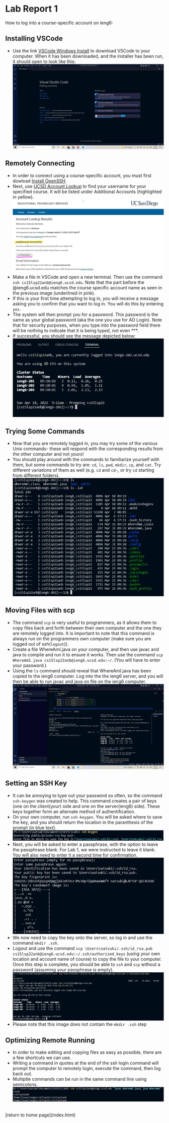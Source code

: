 # Lab Report 1
How to log into a course-specific account on ieng6: <br>
## Installing VSCode <br>
- Use the link [VSCode Windows Install](https://go.microsoft.com/fwlink/?LinkID=534107) to download VSCode to your computer. When it has been downloaded, and the installer has been run, it should open to look like this: <br>
![Image](install-vscode.jpg)
  
## Remotely Connecting <br>
- In order to connect using a course-specific account, you must first dowload [Install OpenSSH](https://docs.microsoft.com/en-us/windows-server/administration/openssh/openssh_install_firstuse).
- Next, use [UCSD Account Lookup](https://sdacs.ucsd.edu/~icc/index.php) to find your username for your specified course. It will be listed under Additional Accounts (highlighted in yellow). <br>
![Image](find-account.jpg)
- Make a file in VSCode and open a new terminal. Then use the command ```ssh cs15lsp22anb@ieng6.ucsd.edu```. Note that the part before the @ieng6.ucsd.edu matches the course specific account name as seen in the previous image (underlined in pink).
- If this is your first time attempting to log in, you will receive a message asking you to confirm that you want to log in. You will do this by entering ```yes```.
- The system will then prompt you for a password. This password is the same as your global password (aka the one you use for AD Login). Note that for security purposes, when you type into the password field there will be nothing to indicate that it is being typed, not even ***.
- If successful, you should see the message depicted below: <br>
![Image](login.jpg)
  
## Trying Some Commands <br>
- Now that you are remotely logged in, you may try some of the various Unix commands- these will respond with the corresponding results from the other computer and not yours!
- You should play around with the commands to familiarize yourself with them, but some commands to try are: ```cd```, ```ls```, ```pwd```, ```mkdir```, ```cp```, and ```cat```. Try different variations of them as well (e.g. ```cd``` and ```cd~```, or try ```cd``` starting from different folders). <br>
![Image](commands.jpg)
  
## Moving Files with scp <br>
- The command ```scp``` is very useful to programmers, as it allows them to copy files back and forth between their own computer and the one they are remotely logged into. It is important to note that this command is always run on the programmers own computer (make sure you are logged out of ssh(```logout```)).
- Create a file WhereAmI.java on your computer, and then use javac and java to compile and run it to ensure it works. Then use the command ```scp WhereAmI.java cs15lsp22anb@ieng6.ucsd.edu:~/```. (You will have to enter your password.)
- Using the ```ls``` command should reveal that WhereAmI.java has been copied to the ieng6 computer. Log into the the ieng6 server, and you will then be able to run javac and java on file on the ieng6 computer. <br>
![Image](scp.jpg)
  
## Setting an SSH Key <br>
- It can be annoying to type out your password so often, so the command ```ssh-keygen``` was created to help. This command creates a pair of keys (one on the client(your) side and one on the server(ieng6) side). These keys together form an alternate method of authentification.
- On your own computer, run ```ssh-keygen```. You will be asked where to save the key, and you should return the location in the paranthesis of the prompt (in blue text). <br>
![Image](key-location.jpg)
- Next, you will be asked to enter a passphrase, with the option to leave the passphrase blank. For Lab 1, we were instructed to leave it blank. You will also need to enter it a second time for confirmation. <br>
![Image](make-key.jpg)
- We now need to copy the key onto the server, so log in and use the command ```mkdir .ssh```.
- Logout and use the command ```scp \Users\natsuki/.ssh/id_rsa.pub cs15lsp22anb@ieng6.ucsd.edu:~/.ssh/authorized_keys``` (using your own location and account name of course) to copy the file to your computer. Once this step is complete, you should be able to ```ssh``` and ```scp``` without a password (assuming your passphrase is empty). <br>
![Image](key-last-steps.jpg)
- Please note that this image does not contain the ```mkdir .ssh``` step
  
## Optimizing Remote Running <br>
- In order to make editing and copying files as easy as possible, there are a few shortcuts we can use.
- Writing a command in quotes at the end of the ssh login command will prompt the computer to remotely login, execute the command, then log back out.
- Multiptle commands can be run in the same command line using semicolons. <br>
![Image](semicolon.jpg)<br>
<br>
[return to home page](index.html)